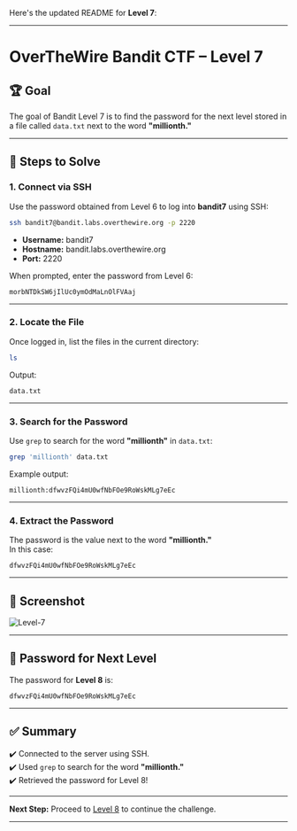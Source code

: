 Here's the updated README for **Level 7**:

---

# OverTheWire Bandit CTF – Level 7

## 🏆 **Goal**  
The goal of Bandit Level 7 is to find the password for the next level stored in a file called `data.txt` next to the word **"millionth."**  

---

## 🚀 **Steps to Solve**

### 1. **Connect via SSH**  
Use the password obtained from Level 6 to log into **bandit7** using SSH:

```bash
ssh bandit7@bandit.labs.overthewire.org -p 2220
```

- **Username:** bandit7  
- **Hostname:** bandit.labs.overthewire.org  
- **Port:** 2220  

When prompted, enter the password from Level 6:

```
morbNTDkSW6jIlUc0ymOdMaLnOlFVAaj
```

---

### 2. **Locate the File**  
Once logged in, list the files in the current directory:

```bash
ls
```

Output:
```
data.txt
```

---

### 3. **Search for the Password**  
Use `grep` to search for the word **"millionth"** in `data.txt`:

```bash
grep 'millionth' data.txt
```

Example output:
```
millionth:dfwvzFQi4mU0wfNbFOe9RoWskMLg7eEc
```

---

### 4. **Extract the Password**  
The password is the value next to the word **"millionth."**  
In this case:

```
dfwvzFQi4mU0wfNbFOe9RoWskMLg7eEc
```

---

## 📸 **Screenshot**  
![Level-7](https://github.com/user-attachments/assets/4ff0c719-7ee2-4824-8901-3e60a093f433)


---

## 🔑 **Password for Next Level**  
The password for **Level 8** is:

```
dfwvzFQi4mU0wfNbFOe9RoWskMLg7eEc
```

---

## ✅ **Summary**  
✔️ Connected to the server using SSH.  
✔️ Used `grep` to search for the word **"millionth."**  
✔️ Retrieved the password for Level 8!  

---

**Next Step:** Proceed to [Level 8](https://overthewire.org/wargames/bandit/bandit8.html) to continue the challenge.  

---
